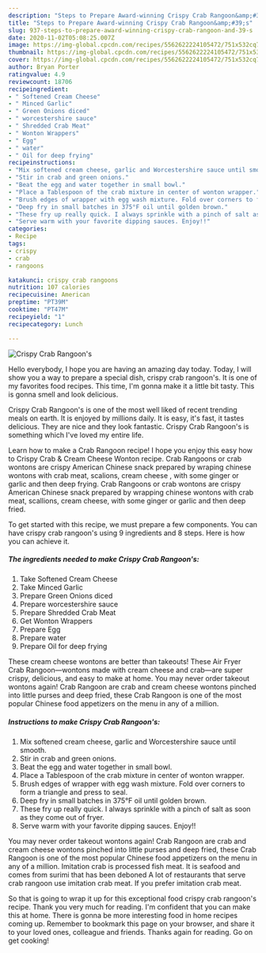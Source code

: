 ```yaml
---
description: "Steps to Prepare Award-winning Crispy Crab Rangoon&amp;#39;s"
title: "Steps to Prepare Award-winning Crispy Crab Rangoon&amp;#39;s"
slug: 937-steps-to-prepare-award-winning-crispy-crab-rangoon-and-39-s
date: 2020-11-02T05:08:25.007Z
image: https://img-global.cpcdn.com/recipes/5562622224105472/751x532cq70/crispy-crab-rangoons-recipe-main-photo.jpg
thumbnail: https://img-global.cpcdn.com/recipes/5562622224105472/751x532cq70/crispy-crab-rangoons-recipe-main-photo.jpg
cover: https://img-global.cpcdn.com/recipes/5562622224105472/751x532cq70/crispy-crab-rangoons-recipe-main-photo.jpg
author: Bryan Porter
ratingvalue: 4.9
reviewcount: 18706
recipeingredient:
- " Softened Cream Cheese"
- " Minced Garlic"
- " Green Onions diced"
- " worcestershire sauce"
- " Shredded Crab Meat"
- " Wonton Wrappers"
- " Egg"
- " water"
- " Oil for deep frying"
recipeinstructions:
- "Mix softened cream cheese, garlic and Worcestershire sauce until smooth."
- "Stir in crab and green onions."
- "Beat the egg and water together in small bowl."
- "Place a Tablespoon of the crab mixture in center of wonton wrapper."
- "Brush edges of wrapper with egg wash mixture. Fold over corners to form a triangle and press to seal."
- "Deep fry in small batches in 375°F oil until golden brown."
- "These fry up really quick. I always sprinkle with a pinch of salt as soon as they come out of fryer."
- "Serve warm with your favorite dipping sauces. Enjoy!!"
categories:
- Recipe
tags:
- crispy
- crab
- rangoons

katakunci: crispy crab rangoons 
nutrition: 107 calories
recipecuisine: American
preptime: "PT39M"
cooktime: "PT47M"
recipeyield: "1"
recipecategory: Lunch

---
```



![Crispy Crab Rangoon&#39;s](https://img-global.cpcdn.com/recipes/5562622224105472/751x532cq70/crispy-crab-rangoons-recipe-main-photo.jpg)

Hello everybody, I hope you are having an amazing day today. Today, I will show you a way to prepare a special dish, crispy crab rangoon&#39;s. It is one of my favorites food recipes. This time, I'm gonna make it a little bit tasty. This is gonna smell and look delicious.

Crispy Crab Rangoon&#39;s is one of the most well liked of recent trending meals on earth. It is enjoyed by millions daily. It is easy, it's fast, it tastes delicious. They are nice and they look fantastic. Crispy Crab Rangoon&#39;s is something which I've loved my entire life.

Learn how to make a Crab Rangoon recipe! I hope you enjoy this easy how to Crispy Crab &amp; Cream Cheese Wonton recipe. Crab Rangoons or crab wontons are crispy American Chinese snack prepared by wraping chinese wontons with crab meat, scalions, cream cheese , with some ginger or garlic and then deep frying. Crab Rangoons or crab wontons are crispy American Chinese snack prepared by wrapping chinese wontons with crab meat, scallions, cream cheese, with some ginger or garlic and then deep fried.


To get started with this recipe, we must prepare a few components. You can have crispy crab rangoon&#39;s using 9 ingredients and 8 steps. Here is how you can achieve it.

<!--inarticleads1-->

##### The ingredients needed to make Crispy Crab Rangoon&#39;s:

1. Take  Softened Cream Cheese
1. Take  Minced Garlic
1. Prepare  Green Onions diced
1. Prepare  worcestershire sauce
1. Prepare  Shredded Crab Meat
1. Get  Wonton Wrappers
1. Prepare  Egg
1. Prepare  water
1. Prepare  Oil for deep frying


These cream cheese wontons are better than takeouts! These Air Fryer Crab Rangoon—wontons made with cream cheese and crab—are super crispy, delicious, and easy to make at home. You may never order takeout wontons again! Crab Rangoon are crab and cream cheese wontons pinched into little purses and deep fried, these Crab Rangoon is one of the most popular Chinese food appetizers on the menu in any of a million. 

<!--inarticleads2-->

##### Instructions to make Crispy Crab Rangoon&#39;s:

1. Mix softened cream cheese, garlic and Worcestershire sauce until smooth.
1. Stir in crab and green onions.
1. Beat the egg and water together in small bowl.
1. Place a Tablespoon of the crab mixture in center of wonton wrapper.
1. Brush edges of wrapper with egg wash mixture. Fold over corners to form a triangle and press to seal.
1. Deep fry in small batches in 375°F oil until golden brown.
1. These fry up really quick. I always sprinkle with a pinch of salt as soon as they come out of fryer.
1. Serve warm with your favorite dipping sauces. Enjoy!!


You may never order takeout wontons again! Crab Rangoon are crab and cream cheese wontons pinched into little purses and deep fried, these Crab Rangoon is one of the most popular Chinese food appetizers on the menu in any of a million. Imitation crab is processed fish meat. It is seafood and comes from surimi that has been deboned A lot of restaurants that serve crab rangoon use imitation crab meat. If you prefer imitation crab meat. 

So that is going to wrap it up for this exceptional food crispy crab rangoon&#39;s recipe. Thank you very much for reading. I'm confident that you can make this at home. There is gonna be more interesting food in home recipes coming up. Remember to bookmark this page on your browser, and share it to your loved ones, colleague and friends. Thanks again for reading. Go on get cooking!
